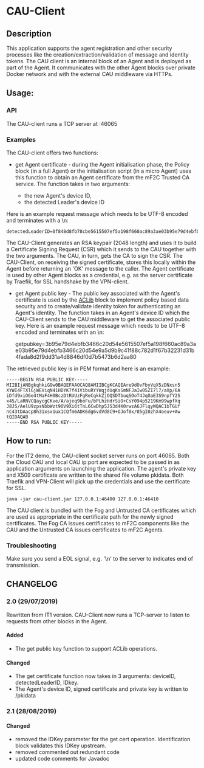 # CAU-Client

## Description

This application supports the agent registration and other security processes like the creation/extraction/validation of message and identity tokens.  The CAU client is an internal block of an Agent and is deployed as part of the Agent.  It communicates with the other Agent blocks over private Docker network and with the external CAU middleware via HTTPs.

## Usage:

### API

The CAU-client runs a TCP server at <host>:46065

### Examples

The CAU-client offers two functions:

* get Agent certificate - during the Agent initialisation phase, the Policy block (in a full Agent) or the initialisation script (in a micro Agent) uses this function to obtain an Agent certificate from the mF2C Trusted CA service.  The function takes in two arguments: 

	- the new Agent's device ID, 
	- the detected Leader's device ID  
	
Here is an example request message which needs to be UTF-8 encoded and terminates with a \n:

	detectedLeaderID=0f848d8fb78cbe5615507ef5a198f660ac89a3ae03b95e79d4ebfb3466c20d54e9a5d9b9c41f88c782d1f67b32231d31b4fada8d2f9dd31a4d884681b784ec5a,deviceID=c6968d75a7df20e2d2f81f87fe69bf0b7dd14f4a22cca5f15ffc645cb4d45944bfdc7a7a970a9e13a331161e304a3094d8e6e362e88bd7df0d7b5473b6d2aa80

The CAU-Client generates an RSA keypair (2048 length) and uses it to build a Certificate Signing Request (CSR) which it sends to the CAU together with the two arguments.  The CAU, in turn, gets the CA to sign the CSR.  The CAU-Client, on receiving the signed certificate, stores this locally within the Agent before returning an 'OK' message to the caller.  The Agent certificate is used by other Agent blocks as a credential, e.g. as the server certificate by Traefik, for SSL handshake by the VPN-client.

* get Agent public key - The public key associated with the Agent's certificate is used by the [ACLib](https://github.com/mF2C/aclib) block to implement policy based data security and to create/validate identity token for authenticating an Agent's identity.  The function takes in an Agent's device ID which the CAU-Client sends to the CAU middleware to get the associated public key.  Here is an example request message which needs to be UTF-8 encoded and terminates with an \n:

	getpubkey=3b95e79d4ebfb3466c20d54e5615507ef5a198f660ac89a3ae03b95e79d4ebfb3466c20d54e9a5d9b9c41f88c782d1f67b32231d31b4fada8d2f9dd31a4d8846df0d7b5473b6d2aa80
	
The retrieved public key is in PEM format and here is an example:

	-----BEGIN RSA PUBLIC KEY-----
	MIIBIjANBgkqhkiG9w0BAQEFAAOCAQ8AMIIBCgKCAQEAre9dOvFbyVqX5zDNxsn5
	XYWI4FTXlGjWEViqN41HDYK7f41VibuRYYWqjdUqKsSmNFJaIw05ZI7l7/aXp/6A
	iDfd9xiO6e4tMaF4H0BczDtRUUzFgReCqkkZjOQSDTbuqSOoT4JqOaE3S9npfY2S
	x45/LaRNVCQaycgCKve/A/ajeq9boFu/bPLhzHdrSiO+CsY094p5219Km99wpfXq
	J8JS/AelU9zpsNbbWzt9OV9Xi6tTnL6CwDhp5JS3d4K0rwzA6JFlqyWQAC1bTGUf
	nC43tDAacp8h31xsx1ux1CQfm6ADK6dg6vdVd8C9+OJof0x/05gI0zhX4oeuv+Aw
	tQIDAQAB
	-----END RSA PUBLIC KEY-----

## How to run:

For the IT2 demo, the CAU-client socket server runs on port 46065.  Both the Cloud CAU and local CAU ip:port are expected to be passed in as application arguments on launching the application. The agent's private key and X509 certificate are written to the shared file volume pkidata.  Both Traefik and VPN-Client will pick up the credentials and use the certificate for SSL.

	java -jar cau-client.jar 127.0.0.1:46400 127.0.0.1:46410 

The CAU client is bundled with the Fog and Untrusted CA certificates which are used as appropriate in the certificate path for the newly signed certificates.  The Fog CA issues certificates to mF2C components like the CAU and the Untrusted CA issues certificates to mF2C Agents. 

### Troubleshooting

Make sure you send a EOL signal, e.g. '\n' to the server to indicates end of transmission.

## CHANGELOG

### 2.0 (29/07/2019)

Rewritten from IT1 version.  CAU-Client now runs a TCP-server to listen to requests from other blocks in the Agent. 

#### Added

 - The get public key function to support ACLib operations.

#### Changed

 - The get certificate function now takes in 3 arguments: deviceID, detectedLeaderID, IDkey.
 - The Agent's device ID, signed certificate and private key is written to /pkidata 
 
### 2.1 (28/08/2019)

#### Changed
 - removed the IDKey parameter for the get cert operation.  Identification block validates this IDKey upstream.
 - removed commented out redundant code
 - updated code comments for Javadoc

